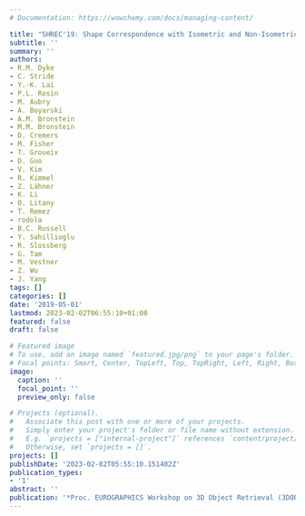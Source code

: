 ```yaml
---
# Documentation: https://wowchemy.com/docs/managing-content/

title: "SHREC'19: Shape Correspondence with Isometric and Non-Isometric Deformations"
subtitle: ''
summary: ''
authors:
- R.M. Dyke
- C. Stride
- Y.-K. Lai
- P.L. Rosin
- M. Aubry
- A. Boyarski
- A.M. Bronstein
- M.M. Bronstein
- D. Cremers
- M. Fisher
- T. Groueix
- D. Guo
- V. Kim
- R. Kimmel
- Z. Lähner
- K. Li
- O. Litany
- T. Remez
- rodola
- B.C. Russell
- Y. Sahillioglu
- R. Slossberg
- G. Tam
- M. Vestner
- Z. Wu
- J. Yang
tags: []
categories: []
date: '2019-05-01'
lastmod: 2023-02-02T06:55:10+01:00
featured: false
draft: false

# Featured image
# To use, add an image named `featured.jpg/png` to your page's folder.
# Focal points: Smart, Center, TopLeft, Top, TopRight, Left, Right, BottomLeft, Bottom, BottomRight.
image:
  caption: ''
  focal_point: ''
  preview_only: false

# Projects (optional).
#   Associate this post with one or more of your projects.
#   Simply enter your project's folder or file name without extension.
#   E.g. `projects = ["internal-project"]` references `content/project/deep-learning/index.md`.
#   Otherwise, set `projects = []`.
projects: []
publishDate: '2023-02-02T05:55:10.151402Z'
publication_types:
- '1'
abstract: ''
publication: '*Proc. EUROGRAPHICS Workshop on 3D Object Retrieval (3DOR)*'
---
```

